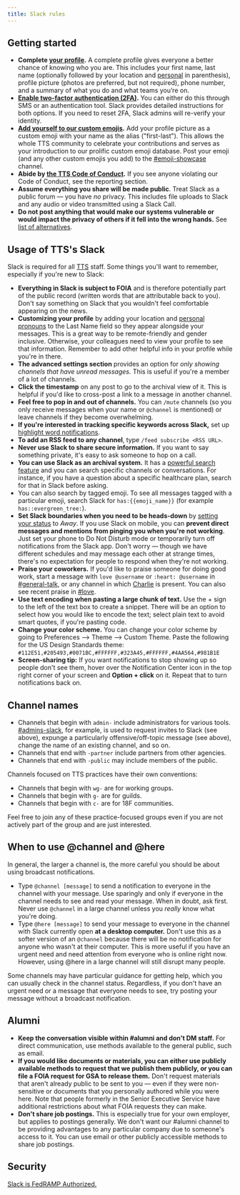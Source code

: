 ```yaml
---
title: Slack rules
---
```


## Getting started

- **Complete [your profile](https://gsa-tts.slack.com/account/profile).** A complete profile gives everyone a better chance of knowing who you are. This includes your first name, last name (optionally followed by your location and [personal](https://pronoun.is/) in parenthesis), profile picture (photos are preferred, but not required), phone number, and a summary of what you do and what teams you’re on.
- **[Enable two-factor authentication (2FA)](https://slack.zendesk.com/hc/en-us/articles/204509068-Enabling-two-factor-authentication).** You can either do this through SMS or an authentication tool. Slack provides detailed instructions for both options. If you need to reset 2FA, Slack admins will re-verify your identity.
- **[Add yourself to our custom emojis](https://gsa-tts.slack.com/customize/emoji).** Add your profile picture as a custom emoji with your name as the alias ("first-last"). This allows the whole TTS community to celebrate your contributions and serves as your introduction to our prolific custom emoji database. Post your emoji (and any other custom emojis you add) to the [#emoji-showcase](https://gsa-tts.slack.com/messages/C0X2T36AY) channel.
- **Abide by [the TTS Code of Conduct]({{site.baseurl}}/code-of-conduct).** If you see anyone violating our Code of Conduct, see the reporting section.
- **Assume everything you share will be made public**. Treat Slack as a public forum — you have _no_ privacy. This includes file uploads to Slack and any audio or video transmitted using a Slack Call.
- **Do not post anything that would make our systems vulnerable or would impact the privacy of others if it fell into the wrong hands.** See [list of alternatives]({{site.baseurl}}/sensitive-information/#tools).

## Usage of TTS's Slack

Slack is required for all [TTS](https://www.gsa.gov/portal/category/25729) staff. Some things you'll want to remember, especially if you're new to Slack:

- **Everything in Slack is subject to FOIA** and is therefore potentially part of the public record (written words that are attributable back to you). Don't say something on Slack that you wouldn't feel comfortable appearing on the news.
- **Customizing your profile** by adding your location and [personal pronouns](https://pronoun.is/) to the Last Name field so they appear alongside your messages. This is a great way to be remote-friendly and gender inclusive. Otherwise, your colleagues need to view your profile to see that information. Remember to add other helpful info in your profile while you're in there.
- **The advanced settings section** provides an option for _only showing channels that have unread messages._ This is useful if you're a member of a lot of channels.
- **Click the timestamp** on any post to go to the archival view of it. This is helpful if you'd like to cross-post a link to a message in another channel.
- **Feel free to pop in and out of channels.** You can `/mute` channels (so you only receive messages when your name or `@channel` is mentioned) or leave channels if they become overwhelming.
- **If you're interested in tracking specific keywords across Slack,** set up [highlight word notifications](https://get.slack.help/hc/en-us/articles/201398467-Highlight-word-notifications).
- **To add an RSS feed to any channel**, type `/feed subscribe <RSS URL>`.
- **Never use Slack to share secure information.** If you want to say something private, it's easy to ask someone to hop on a call.
- **You can use Slack as an archival system.** It has a [powerful search feature](https://get.slack.help/hc/en-us/articles/202528808-Searching-in-Slack) and you can search specific channels or conversations. For instance, if you have a question about a specific healthcare plan, search for that in Slack before asking.
- You can also search by tagged emoji. To see all messages tagged with a particular emoji, search Slack for `has:{{emoji_name}}` (for example `has::evergreen_tree:`).
- **Set Slack boundaries when you need to be heads-down** by [setting your status](https://get.slack.help/hc/en-us/articles/201864558-Setting-your-Slack-status) to _Away_. If you use Slack on mobile, you can **prevent direct messages and mentions from pinging you when you're not working**. Just set your phone to Do Not Disturb mode or temporarily turn off notifications from the Slack app. Don't worry — though we have different schedules and may message each other at strange times, there's no expectation for people to respond when they're not working.
- **Praise your coworkers.** If you'd like to praise someone for doing good work, start a message with `love @username` or `:heart: @username` in [#general-talk](https://gsa-tts.slack.com/archives/general-talk), or any channel in which [Charlie](https://gsa-tts.slack.com/team/charlie) is present. You can also see recent praise in [#love](https://gsa-tts.slack.com/archives/love).
- **Use text encoding when pasting a large chunk of text.** Use the + sign to the left of the text box to create a snippet. There will be an option to select how you would like to encode the text; select plain text to avoid smart quotes, if you're pasting code.
- **Change your color scheme.** You can change your color scheme by going to Preferences --> Theme --> Custom Theme. Paste the following for the US Design Standards theme: `#112E51,#205493,#0071BC,#FFFFFF,#323A45,#FFFFFF,#4AA564,#981B1E`
- **Screen-sharing tip:** If you want notifications to stop showing up so people don't see them, hover over the Notification Center icon in the top right corner of your screen and **Option + click** on it. Repeat that to turn notifications back on.

## Channel names

- Channels that begin with `admin-` include administrators for various tools. [#admins-slack](https://gsa-tts.slack.com/messages/admins-slack/), for example, is used to request invites to Slack (see above), expunge a particularly offensive/off-topic message (see above), change the name of an existing channel, and so on.
- Channels that end with `-partner` include partners from other agencies.
- Channels that end with `-public` may include members of the public.

Channels focused on TTS practices have their own conventions:

- Channels that begin with `wg-` are for working groups.
- Channels that begin with `g-` are for guilds.
- Channels that begin with `c-` are for 18F communities.

Feel free to join any of these practice-focused groups even if you are not actively part of the group and are just interested.

## When to use @channel and @here

In general, the larger a channel is, the more careful you should be about using broadcast notifications.

- Type `@channel [message]` to send a notification to everyone in the channel with your message. Use sparingly and only if everyone in the channel needs to see and read your message. When in doubt, ask first. Never use `@channel` in a large channel unless you _really_ know what you're doing.
- Type `@here [message]` to send your message to everyone in the channel with Slack currently open **at a desktop computer.** Don't use this as a softer version of an `@channel` because there will be no notification for anyone who wasn't at their computer. This is more useful if you have an urgent need and need attention from everyone who is online right now. However, using @here in a large channel will still disrupt many people.

Some channels may have particular guidance for getting help, which you can usually check in the channel status. Regardless, if you don't have an urgent need or a message that everyone needs to see, try posting your message without a broadcast notification.

## Alumni

- **Keep the conversation visible within #alumni and don't DM staff.** For direct communication, use methods available to the general public, such as email.
- **If you would like documents or materials, you can either use publicly available methods to request that we publish them publicly, or you can file a FOIA request for GSA to release them.** Don't request materials that aren't already public to be sent to you — even if they were non-sensitive or documents that you personally authored while you were here. Note that people formerly in the Senior Executive Service have additional restrictions about what FOIA requests they can make.
- **Don't share job postings.** This is especially true for your own employer, but applies to postings generally. We don't want our #alumni channel to be providing advantages to any particular company due to someone's access to it. You can use email or other publicly accessible methods to share job postings.

## Security

[Slack is FedRAMP Authorized.](https://marketplace.fedramp.gov/#/product/slack?sort=productName&productNameSearch=slack)
